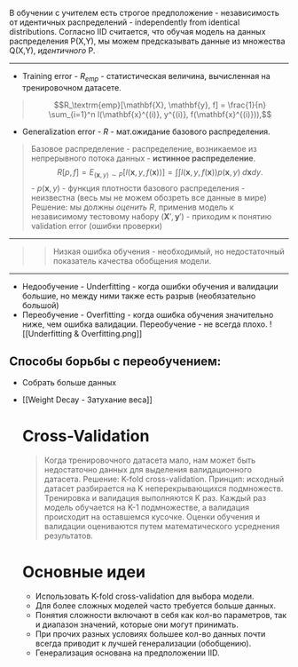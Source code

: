 В обучении с учителем есть строгое предположение - независимость от идентичных распределений - independently from identical distributions.
Согласно IID считается, что обучая модель на данных распределения P(X,Y), мы можем предсказывать данные из множества Q(X,Y), *идентичного* P.

---
- Training error - $R_{emp}$ - статистическая величина, вычисленная на тренировочном датасете.
> $$R_\textrm{emp}[\mathbf{X}, \mathbf{y}, f] = \frac{1}{n} \sum_{i=1}^n l(\mathbf{x}^{(i)}, y^{(i)}, f(\mathbf{x}^{(i)})),$$
- Generalization error - $R$ - мат.ожидание базового распределения.
> Базовое распределение - распределение, возникаемое из непрерывного потока данных - **истинное распределение**.
> $$R[p, f] = E_{(\mathbf{x}, y) \sim P} [l(\mathbf{x}, y, f(\mathbf{x}))] = \int \int l(\mathbf{x}, y, f(\mathbf{x})) p(\mathbf{x}, y) \;d\mathbf{x} dy.$$- $p(\mathbf{x},y)$ - функция плотности базового распределения - неизвестна (весь мы не можем обозреть все данные в мире)
> Решение: мы должны *оценить* $R$, применив модель к независимому тестовому набору ($\mathbf{X}', \mathbf{y}'$) - приходим к понятию validation error (ошибки проверки)

---
> > Низкая ошибка обучения - необходимый, но недостаточный показатель качества обобщения модели.
---
- Недообучение - Underfitting - когда ошибки обучения и валидации большие, но между ними также есть разрыв (необязательно большой)
- Переобучение - Overfitting - когда ошибка обучения значительно ниже, чем ошибка валидации. Переобучение - не всегда плохо.
  ![[Underfitting & Overfitting.png]]
## Способы борьбы с переобучением:
- Собрать больше данных
- [[Weight Decay - Затухание веса]]

  # Cross-Validation
  > Когда тренировочного датасета мало, нам может быть недостаточно данных для выделения валидационного датасета.
  > Решение: K-fold cross-validation.
  > Принцип: исходный датасет разбирается на K неперекрывающихся подмножеств.
  > Тренировка и валидация выполняются K раз. Каждый раз модель обучается на K-1 подмножестве, а валидация происходит на оставшемся кусочке. 
  > Оценки обучения и валидации оцениваются путем математического усреднения результатов.
  
  # Основные идеи
  - Использовать K-fold cross-validation для выбора модели.
  - Для более сложных моделей часто требуется больше данных.
  - Понятия сложности включают в себя как кол-во параметров, так и диапазон значений, которые они могут принимать.
  - При прочих разных условиях большее кол-во данных почти всегда приводит к лучшей генерализации (обобщению).
  - Генерализация основана на предположении IID.